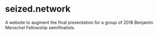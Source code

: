 # seized.network

A website to augment the final presentation for a group of 2018 Benjamin Menschel Fellowship semifinalists.
